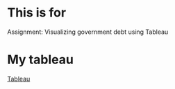 # This is for 
Assignment: Visualizing government debt using Tableau


# My tableau
[Tableau](https://ray1208xxxx.github.io/Ray-Zeng-Portfolio/index.html)
